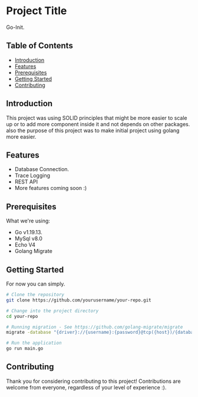 # Project Title

Go-Init.

## Table of Contents

- [Introduction](#introduction)
- [Features](#features)
- [Prerequisites](#prerequisites)
- [Getting Started](#getting-started)
- [Contributing](#contributing)

## Introduction

This project was using SOLID principles that might be more easier to scale up or to add more component inside it and not depends on other packages. also the purpose of this project was to make initial project using golang more easier.

## Features

- Database Connection.
- Trace Logging
- REST API
- More features coming soon :)

## Prerequisites

What we're using:
- Go v1.19.13.
- MySql v8.0
- Echo V4
- Golang Migrate

## Getting Started

For now you can simply.

```bash
# Clone the repository
git clone https://github.com/yourusername/your-repo.git

# Change into the project directory
cd your-repo

# Running migration - See https://github.com/golang-migrate/migrate
migrate -database "{driver}://{username}:{password}@tcp({host})/{database_name}" -p {path} up

# Run the application
go run main.go

```

## Contributing

Thank you for considering contributing to this project! Contributions are welcome from everyone, regardless of your level of experience :).
